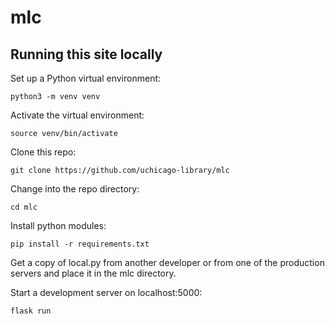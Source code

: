 # mlc

## Running this site locally

Set up a Python virtual environment:

```console
python3 -m venv venv
```

Activate the virtual environment:

```console
source venv/bin/activate
```

Clone this repo:
```console
git clone https://github.com/uchicago-library/mlc
```

Change into the repo directory:
```console
cd mlc
```

Install python modules:
```console
pip install -r requirements.txt
```

Get a copy of local.py from another developer or from one of the production
servers and place it in the mlc directory.

Start a development server on localhost:5000:
```console
flask run
```
